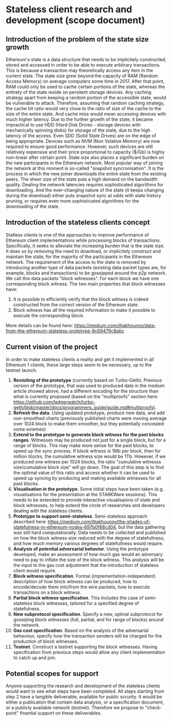 # Stateless client research and development (scope document)

## Introduction of the problem of the state size growth
Ethereum's state is a data structure that needs to be implicitely constructed, stored and accessed in order to be able to execute arbitrary transactions. This is because a transaction may theoretically access any item in the current state. The state size grew beyond the capacity of RAM (Random Access Memory) on average computers some time in 2017. After that point, RAM could only be used to cache certain portions of the state, whereas the entirety of the state reside on persitent storage devices. Any caching strategy apart from keeping a random portion of the accessible state, would be vulnerable to attack. Therefore, assuming that random caching strategy, the cache hit ratio would very close to the ratio of size of the cache to the size of the entire state. And cache miss would mean accessing devices with much higher latency.
Due to the further growth of the state, it became impractical to use HDD (Hard Disk Drives - storage devices with mechanically spinning disks) for storage of the state, due to the high latency of the access. Even SDD (Solid State Drives) are on the edge of being appropriate. Devices such as NVM (Non Volative Memory) are now required to ensure good performance. However, such devices are still relatively expensive and their price proportional to capacity ($/Gb) is highly non-linear after certain point.
State size also places a significant burden on the new participants in the Ethereum network. Most popular way of joining the network at this moment is so-called "snapshot syncronisation". It is the process in which the new joiner downloads the entire state from the existing peers. The sheer size of the state puts a high demand on the bandwidth quality. Dealing the network latencies requires sophisticated algorithms for downloading. And the ever-changing nature of the state (it keeps changing during the download) either puts snapshot sync at odds with state history pruning, or requires even more sophisticated algorithms for the downloading of the state.

## Introduction of the stateless clients concept
Statless clients is one of the approaches to improve performance of Ethereum client implementations while processing blocks of transactions. Specifically, it seeks to alleviate the increasing burden that is the state size. It does so by removing the need to download, or implicitely construct and maintain the state, for the majority of the participants in the Ethereum network. The requirement of the access to the state is removed by introducing another type of data packets (existing data packet types are, for example, blocks and transactions) to be gossipped around the p2p network. We call this data packets "block witnesses". For each block we have one corresponding block witness. The two main properties that block witnesses have:
1. It is possible to efficiently verify that the block witness is indeed constructed from the correct version of the Ethereum state.
2. Block witness has all the required information to make it possible to execute the corresponding block.

More details can be found here: https://medium.com/@akhounov/data-from-the-ethereum-stateless-prototype-8c69479c8abc

## Current vision of the project
In order to make stateless clients a reality and get it implemented in all Ethereum 1 clients, these large steps seem to be necessary, up to the testnet launch:

1. **Revisiting of the prototype** (currently based on Turbo-Geth). Previous version of the prototype, that was used to produced data in the medium article showed above, had a different encoding for the structure than what is currently proposed (based on the "multiproofs" section here: https://github.com/ledgerwatch/turbo-geth/blob/master/docs/programmers_guide/guide.md#multiproofs).
2. **Refresh the data**. Using updated prototype, produce new data, and add non-smoothed charts (previously published charts were moving average over 1024 block to make them smoother, but they potentially concealed some extemes)
3. **Extend to the prototype to generate block witness for the past blocks ranges**. Witnesses may be produced not just for a single block, but for a range of blocks. This may make more sense for the past blocks, to speed up the sync process. If block witness is 1Mb per block, then for million blocks, the cumulative witness size would be 1Tb. However, if we produced one witness per 1024 blocks, the ratio "cumulative witnesss size/cumulative block size" will go down. The goal of this step is to find the optimal value of this ratio and access whether it can be used to speed up syncing by producing and making available witnesses for all past blocks.
4. **Visualisation in the prototype**. Some initial steps have been taken (e.g. visualisations for the presentation at the STARKWare sessions). This needs to be extended to provide interactive visualisaions of state and block witnesses, to help extend the circle of researches and developers dealing with the stateless clients.
5. **Prototype to support semi-stateless**. Semi-stateless approach described here: https://medium.com/@akhounov/the-shades-of-statefulness-in-ethereum-nodes-697b0f88cd04, but the data gathering was still hard computationally. Data needs to be collected and published on how the block witness size reduced with the degree of statefullness, and how much memory various degrees of statefullness would require.
6. **Analysis of potential adversarial behavior**. Using the prototype developed, make an assessment of how much gas would an adversary need to pay to inflate the size of the block witness. This analysis will be the input to the gas cost adjustment that the introduction of stateless client would require.
7. **Block witness specification**. Formal (implementation-independent) description of how block witness can be produced, how to encode/decode them into/from the wire packets, how to execute transactions on a block witness.
8. **Partial block witness specification**. This includes the case of semi-stateless block witnesses, tailored for a specified degree of statefulness.
9. **New subprotocol specification**. Specify a new, optinal subprotocol for gossiping block witnesses (full, partial, and for range of blocks) around the network.
10. **Gas cost specification**. Based on the analysis of the adversarial behaviour, specify how the transaction senders will be charged for the production of block witnesses.
11. **Testnet**. Construct a testnet supporting the block witnesses. Having specification from previous steps would allow any client implementation to catch up and join.

## Potential scopes for support
Anyone supporting the research and development of the stateless clients would want to see what steps have been completed. All steps starting from step 2 have a tangible deliverable, available for public scrurity. It would be either a publication that contain data analysis, or a specification document, or a publicly available network (testnet). Therefore we propose to "check-point" finantial support on these deliverables.
